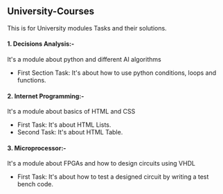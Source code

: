 ## University-Courses
This is for University modules Tasks and their solutions.

#### 1. Decisions Analysis:-<br>
It's a module about python and different AI algorithms
- First Section Task: It's about how to use python conditions, loops and functions.

#### 2. Internet Programming:-<br>
It's a module about basics of HTML and CSS
- First Task: It's about HTML Lists.
- Second Task: It's about HTML Table.

#### 3. Microprocessor:-<br>
It's a module about FPGAs and how to design circuits using VHDL
- First Task: It's about how to test a designed circuit by writing a test bench code.
